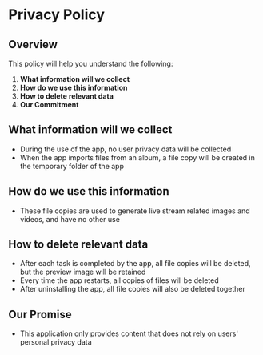 
# Privacy Policy

## Overview

This policy will help you understand the following:
1. **What information will we collect**
2. **How do we use this information**
3. **How to delete relevant data**
4. **Our Commitment**

## What information will we collect

- During the use of the app, no user privacy data will be collected
- When the app imports files from an album, a file copy will be created in the temporary folder of the app

## How do we use this information

- These file copies are used to generate live stream related images and videos, and have no other use

## How to delete relevant data

- After each task is completed by the app, all file copies will be deleted, but the preview image will be retained
- Every time the app restarts, all copies of files will be deleted
- After uninstalling the app, all file copies will also be deleted together

## Our Promise

- This application only provides content that does not rely on users' personal privacy data